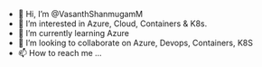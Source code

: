 - 👋 Hi, I’m @VasanthShanmugamM
- 👀 I’m interested in Azure, Cloud, Containers & K8s.
- 🌱 I’m currently learning Azure
- 💞️ I’m looking to collaborate on Azure, Devops, Containers, K8S
- 📫 How to reach me ...

<!---
VasanthShanmugamM/VasanthShanmugamM is a ✨ special ✨ repository because its `README.md` (this file) appears on your GitHub profile.
You can click the Preview link to take a look at your changes.
--->
